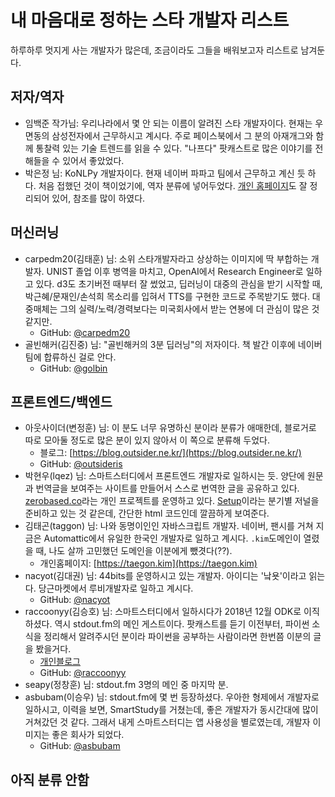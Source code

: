 # 내 마음대로 정하는 스타 개발자 리스트

하루하루 멋지게 사는 개발자가 많은데, 조금이라도 그들을 배워보고자 리스트로 남겨둔다.

## 저자/역자

* 임백준 작가님: 우리나라에서 몇 안 되는 이름이 알려진 스타 개발자이다. 현재는 우면동의 삼성전자에서 근무하시고 계시다. 주로 페이스북에서 그 분의 아재개그와 함께 통찰력 있는 기술 트렌드를 읽을 수 있다. "나프다" 팟캐스트로 많은 이야기를 전해들을 수 있어서 좋았었다.
* 박은정 님: KoNLPy 개발자이다. 현재 네이버 파파고 팀에서 근무하고 계신 듯 하다. 처음 접했던 것이 책이었기에, 역자 분류에 넣어두었다. [개인 홈페이지](https://lucypark.kr)도 잘 정리되어 있어, 참조를 많이 하였다.

## 머신러닝

* carpedm20(김태훈) 님: 소위 스타개발자라고 상상하는 이미지에 딱 부합하는 개발자. UNIST 졸업 이후 병역을 마치고, OpenAI에서 Research Engineer로 일하고 있다. d3도 초기버전 때부터 잘 썼었고, 딥러닝이 대중의 관심을 받기 시작할 때, 박근혜/문재인/손석희 목소리를 입혀서 TTS를 구현한 코드로 주목받기도 했다. 대중매체는 그의 실력/노력/경력보다는 미국회사에서 받는 연봉에 더 관심이 많은 것 같지만.
  * GitHub: [@carpedm20](https://github.com/carpedm20)
* 골빈해커(김진중) 님: "골빈해커의 3분 딥러닝"의 저자이다. 책 발간 이후에 네이버 팀에 합류하신 걸로 안다.
  * GitHub: [@golbin](https://github.com/golbin)

## 프론트엔드/백엔드

* 아웃사이더(변정훈) 님: 이 분도 너무 유명하신 분이라 분류가 애매한데, 블로거로 따로 모아둘 정도로 많은 분이 있지 않아서 이 쪽으로 분류해 두었다.
  * 블로그: [https://blog.outsider.ne.kr/](https://blog.outsider.ne.kr/)
  * GitHub: [@outsideris](https://github.com/outsideris)
* 박현우(lqez) 님: 스마트스터디에서 프론트엔드 개발자로 일하시는 듯. 양단에 원문과 번역글을 보여주는 사이트를 만들어서 스스로 번역한 글을 공유하고 있다. [zerobased.co](https://github.com/zerobased-co)라는 개인 프로젝트를 운영하고 있다. [Setup](https://setup.cafe/)이라는 분기별 저널을 준비하고 있는 것 같은데, 간단한 html 코드인데 깔끔하게 보여준다.
* 김태곤(taggon) 님: 나와 동명이인인 자바스크립트 개발자. 네이버, 팬시를 거쳐 지금은 Automattic에서 유일한 한국인 개발자로 일하고 계시다. `.kim`도메인이 열렸을 때, 나도 살까 고민했던 도메인을 이분에게 뺐겻다(??).
  * 개인홈페이지: [https://taegon.kim](https://taegon.kim)
* nacyot(김대권) 님: 44bits를 운영하시고 있는 개발자. 아이디는 '낰욧'이라고 읽는다. 당근마켓에서 루비개발자로 일하고 계시다.
  * GitHub: [@nacyot](https://github.com/nacyot)
* raccoonyy(김승호) 님: 스마트스터디에서 일하시다가 2018년 12월 ODK로 이직하셨다. 역시 stdout.fm의 메인 게스트이다. 팟캐스트를 듣기 이전부터, 파이썬 소식을 정리해서 알려주시던 분이라 파이썬을 공부하는 사람이라면 한번쯤 이분의 글을 봤을거다.
  * [개인블로그](http://raccoonyy.github.io/diary-of-changing-job/index.html)
  * GitHub: [@raccoonyy](https://github.com/raccoonyy)
* seapy(정창훈) 님: stdout.fm 3명의 메인 중 마지막 분.
* asbubam(이승우) 님: stdout.fm에 몇 번 등장하셨다. 우아한 형제에서 개발자로 일하시고, 이력을 보면, SmartStudy를 거쳤는데, 좋은 개발자가 동시간대에 많이 거쳐갔던 것 같다. 그래서 내게 스마트스터디는 앱 사용성을 별로였는데, 개발자 이미지는 좋은 회사가 되었다.
  * GitHub: [@asbubam](https://github.com/asbubam/resume)

## 아직 분류 안함
